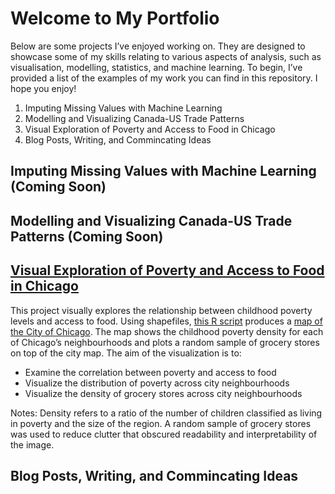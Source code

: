 # Welcome to My Portfolio
Below are some projects I’ve enjoyed working on. They are designed to showcase some of my skills relating to various aspects of analysis, such as visualisation, modelling, statistics, and machine learning. To begin, I’ve provided a list of the examples of my work you can find in this repository. I hope you enjoy!
 
1. Imputing Missing Values with Machine Learning
2. Modelling and Visualizing Canada-US Trade Patterns
3. Visual Exploration of Poverty and Access to Food in Chicago
4. Blog Posts, Writing, and Commincating Ideas 

## Imputing Missing Values with Machine Learning (Coming Soon)

## Modelling and Visualizing Canada-US Trade Patterns (Coming Soon)

## [Visual Exploration of Poverty and Access to Food in Chicago](https://github.com/rjratcl/portfolio/tree/main/chicago-grocery-access)
This project visually explores the relationship between childhood poverty levels and access to food. Using shapefiles, [this R script](https://github.com/rjratcl/portfolio/blob/main/chicago-grocery-access/groceries_poverty.R) produces a [map of the City of Chicago](https://github.com/rjratcl/portfolio/blob/main/chicago-grocery-access/poverty_and_food.png). The map shows the childhood poverty density for each of Chicago’s neighbourhoods and plots a random sample of grocery stores on top of the city map. The aim of the visualization is to:
- Examine the correlation between poverty and access to food
- Visualize the distribution of poverty across city neighbourhoods
- Visualize the density of grocery stores across city neighbourhoods

Notes: Density refers to a ratio of the number of children classified as living in poverty and the size of the region. A random sample of grocery stores was used to reduce clutter that obscured readability and interpretability of the image.

## Blog Posts, Writing, and Commincating Ideas